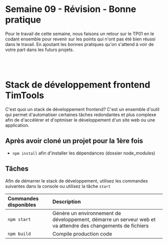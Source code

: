# Semaine 09 - Révision - Bonne pratique

Pour le travail de cette semaine, nous faisons un retour sur le TP01 en le codant ensemble pour revenir sur les points qui n'ont pas été bien réussi dans le travail. En ajoutant les bonnes pratiques qu'on s'attend à voir de votre part dans les futurs projets.

<br><br>

# Stack de développement frontend TimTools

C'est quoi un stack de développement frontend? C'est un ensemble d'outil qui permet d'automatiser certaines tâches redondantes et plus complexe afin de d'accélérer et d'optmiser le développement d'un site web ou une application.

## Après avoir cloné un projet pour la 1ère fois

- `npm install` afin d'installer les dépendances (dossier node_modules)

## Tâches

Afin de démarrer le stack de développement, utilisez les commandes suivantes dans la console ou utilisez la tâche `start`

| Commandes disponibles | Description                                                                                                 |
| :-------------------- | :---------------------------------------------------------------------------------------------------------- |
| `npm start`           | Génère un environnement de développement, démarre un serveur web et va attendre des changements de fichiers |
| `npm build`           | Compile production code                                                                                     |
